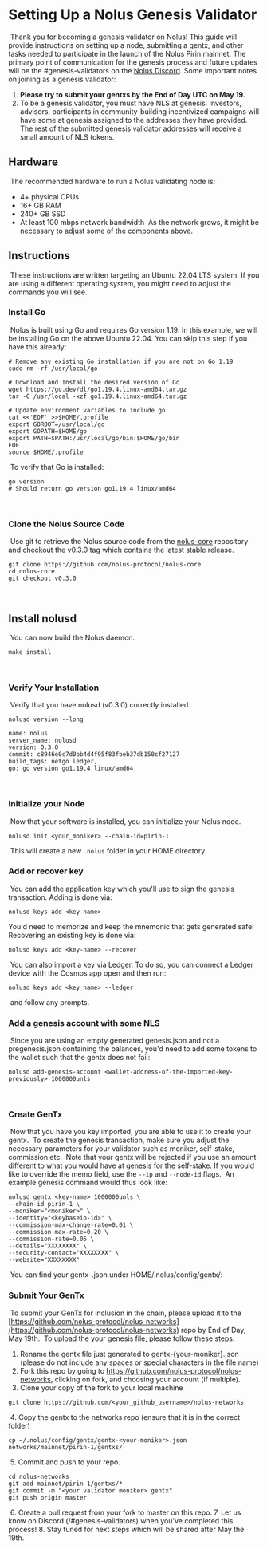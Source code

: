 # Setting Up a Nolus Genesis Validator
​
Thank you for becoming a genesis validator on Nolus! This guide will
provide instructions on setting up a node, submitting a gentx, and other
tasks needed to participate in the launch of the Nolus Pirin mainnet.
​
The primary point of communication for the genesis process and future
updates will be the \#genesis-validators on the [Nolus Discord](https://discord.com/invite/nolus-protocol).
​
Some important notes on joining as a genesis validator:
​
1. **Please try to submit your gentxs by the End of Day UTC on May 19.**
2. To be a genesis validator, you must have NLS at genesis. Investors, advisors, participants in community-building incentivized campaigns will have some at genesis assigned to the addresses they have provided.
The rest of the submitted genesis validator addresses will receive a small amount of NLS tokens.
​
## Hardware
​
The recommended hardware to run a Nolus validating node is:
​
- 4+ physical CPUs
- 16+ GB RAM
- 240+ GB SSD
- At least 100 mbps network bandwidth
​
As the network grows, it might be necessary to adjust some of the components above.
​
## Instructions
​
These instructions are written targeting an Ubuntu 22.04 LTS system.
If you are using a different operating system, you might need to adjust the commands you will see.
​
### Install Go
​
Nolus is built using Go and requires Go version 1.19. In this
example, we will be installing Go on the above Ubuntu 22.04. You can skip this step if you have this already:
​
``` {.sh}
# Remove any existing Go installation if you are not on Go 1.19
sudo rm -rf /usr/local/go
​
# Download and Install the desired version of Go 
wget https://go.dev/dl/go1.19.4.linux-amd64.tar.gz
tar -C /usr/local -xzf go1.19.4.linux-amd64.tar.gz
​
# Update environment variables to include go
cat <<'EOF' >>$HOME/.profile
export GOROOT=/usr/local/go
export GOPATH=$HOME/go
export PATH=$PATH:/usr/local/go/bin:$HOME/go/bin
EOF
source $HOME/.profile
```
​
To verify that Go is installed:
​
``` {.sh}
go version
# Should return go version go1.19.4 linux/amd64
```
​
### Clone the Nolus Source Code
​
Use git to retrieve the Nolus source code from the [nolus-core](https://github.com/nolus-protocol/nolus-core) repository and checkout the
v0.3.0 tag which contains the latest stable release.
​
``` {.sh}
git clone https://github.com/nolus-protocol/nolus-core
cd nolus-core
git checkout v0.3.0
```
​
## Install nolusd
​
You can now build the Nolus daemon.
​
``` {.sh}
make install
```
​
### Verify Your Installation
​
Verify that you have nolusd (v0.3.0) correctly installed.
​
``` {.sh}
nolusd version --long
​
name: nolus
server_name: nolusd
version: 0.3.0
commit: c8946e0c7d0bb4d4f95f83fbeb37db150cf27127
build_tags: netgo ledger,
go: go version go1.19.4 linux/amd64
```
​
### Initialize your Node
​
Now that your software is installed, you can initialize your Nolus node.
​
``` {.sh}
nolusd init <your_moniker> --chain-id=pirin-1
```
​
This will create a new `.nolus` folder in your HOME directory.
​
### Add or recover key
​
You can add the application key which you'll use to sign the genesis transaction.
Adding is done via:
``` {.sh}
nolusd keys add <key-name>
```
You'd need to memorize and keep the mnemonic that gets generated safe!
​
​
Recovering an existing key is done via:
``` {.sh}
nolusd keys add <key-name> --recover
```
​
You can also import a key via Ledger. To do so, you can connect a Ledger
device with the Cosmos app open and then run:
​
``` {.sh}
nolusd keys add <key_name> --ledger
```
​
and follow any prompts.
​
### Add a genesis account with some NLS
​
Since you are using an empty generated genesis.json and not a pregenesis.json containing the balances, you'd need to add some tokens to the wallet such that the gentx does not fail:
​
``` {.sh}
nolusd add-genesis-account <wallet-address-of-the-imported-key-previously> 1000000unls
```
​
### Create GenTx
​
Now that you have you key imported, you are able to use it to create
your gentx.
​
To create the genesis transaction, make sure you adjust the necessary parameters for your validator such as moniker, self-stake, commission etc. 
​
Note that your gentx will be rejected if you use an amount different to what you would have at genesis for the self-stake.
​
If you would like to override the memo field, use the `--ip` and
`--node-id` flags.
​
An example genesis command would thus look like:
​
``` {.sh}
nolusd gentx <key-name> 1000000unls \
--chain-id pirin-1 \
--moniker="<moniker>" \
--identity="<keybaseio-id>" \
--commission-max-change-rate=0.01 \
--commission-max-rate=0.20 \
--commission-rate=0.05 \
--details="XXXXXXXX" \
--security-contact="XXXXXXXX" \
--website="XXXXXXXX"
```
​
You can find your gentx-<node-id>.json under HOME/.nolus/config/gentx/:
​
​
### Submit Your GenTx
​
To submit your GenTx for inclusion in the chain, please upload it to the
[https://github.com/nolus-protocol/nolus-networks](https://github.com/nolus-protocol/nolus-networks)
repo by End of Day, May 19th.
​
To upload the your genesis file, please follow these steps:
​
1. Rename the gentx file just generated to gentx-{your-moniker}.json
    (please do not include any spaces or special characters in the file
    name)
2. Fork this repo by going to
    <https://github.com/nolus-protocol/nolus-networks>, clicking on fork, and
    choosing your account (if multiple).
3. Clone your copy of the fork to your local machine
​
``` {.sh}
git clone https://github.com/<your_github_username>/nolus-networks
```
​
4. Copy the gentx to the networks repo (ensure that it is in the
    correct folder)
​
``` {.sh}
cp ~/.nolus/config/gentx/gentx-<your-moniker>.json networks/mainnet/pirin-1/gentxs/
```
​
5. Commit and push to your repo.
​
``` {.sh}
cd nolus-networks
git add mainnet/pirin-1/gentxs/*
git commit -m "<your validator moniker> gentx"
git push origin master
```
​
6. Create a pull request from your fork to master on this repo.
7. Let us know on Discord (/#genesis-validators) when you've completed this process!
8. Stay tuned for next steps which will be shared after May the 19th.
